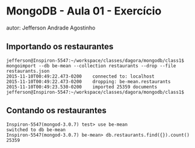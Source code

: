 # MongoDB - Aula 01 - Exercício
autor: Jefferson Andrade Agostinho

## Importando os restaurantes

```
jefferson@Inspiron-5547:~/workspace/classes/dagora/mongodb/class1$ mongoimport --db be-mean --collection restaurants --drop --file restaurants.json
2015-11-10T00:49:22.473-0200	connected to: localhost
2015-11-10T00:49:22.473-0200	dropping: be-mean.restaurants
2015-11-10T00:49:23.530-0200	imported 25359 documents
jefferson@Inspiron-5547:~/workspace/classes/dagora/mongodb/class1$
```

## Contando os restaurantes

```
Inspiron-5547(mongod-3.0.7) test> use be-mean
switched to db be-mean
Inspiron-5547(mongod-3.0.7) be-mean> db.restaurants.find({}).count()
25359
```
